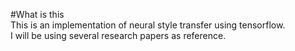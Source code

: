 #What is this  
This is an implementation of neural style transfer using tensorflow.  
I will be using several research papers as reference.
